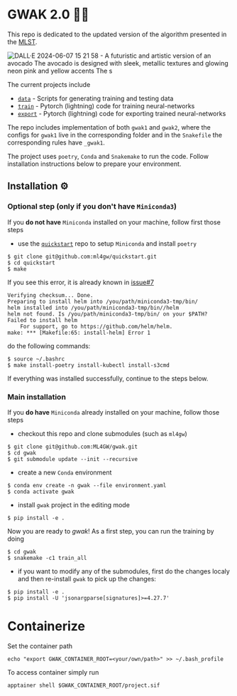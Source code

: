 # GWAK 2.0 🥑🦾

This repo is dedicated to the updated version of the algorithm presented in the [MLST](https://iopscience.iop.org/article/10.1088/2632-2153/ad3a31). 

![DALL·E 2024-06-07 15 21 58 - A futuristic and artistic version of an avocado  The avocado is designed with sleek, metallic textures and glowing neon pink and yellow accents  The s](https://github.com/ML4GW/gwak2/assets/4249113/f396688b-125e-48f1-bbd5-48f3c9854e8e&key_width=80)

The current projects include
- [`data`](./gwak/data/README.md) - Scripts for generating training and testing data
- [`train`](./gwak/train/README.md) - Pytorch (lightning) code for training neural-networks
- [`export`](./gwak/export/README.md) - Pytorch (lightning) code for exporting trained neural-networks

The repo includes implementation of both `gwak1` and `gwak2`, where the configs for `gwak1` live in the corresponding folder and in the `Snakefile` the corresponding rules have `_gwak1`.

The project uses `poetry`, `Conda` and `Snakemake` to run the code. Follow installation instructions below to prepare your environment.


## Installation ⚙️


### Optional step (only if you don't have `Miniconda3`)
If you **do not have** `Miniconda` installed on your machine, follow first those steps
- use the [`quickstart`](https://github.com/ML4GW/quickstart) repo to setup `Miniconda` and install `poetry`
```
$ git clone git@github.com:ml4gw/quickstart.git
$ cd quickstart
$ make
```

If you see this error, it is already known in [issue#7](https://github.com/ML4GW/quickstart/issues/7)
```
Verifying checksum... Done.
Preparing to install helm into /you/path/miniconda3-tmp/bin/
helm installed into /you/path/miniconda3-tmp/bin//helm
helm not found. Is /you/path/miniconda3-tmp/bin/ on your $PATH?
Failed to install helm
    For support, go to https://github.com/helm/helm.
make: *** [Makefile:65: install-helm] Error 1
```
do the following commands:
```
$ source ~/.bashrc
$ make install-poetry install-kubectl install-s3cmd
```

If everything was installed successfully, continue to the steps below.


### Main installation

If you **do have** `Miniconda` already installed on your machine, follow those steps
- checkout this repo and clone submodules (such as `ml4gw`)
```
$ git clone git@github.com:ML4GW/gwak.git
$ cd gwak
$ git submodule update --init --recursive
```
- create a new `Conda` environment
```
$ conda env create -n gwak --file environment.yaml
$ conda activate gwak
```
- install `gwak` project in the editing mode
```
$ pip install -e .
```

Now you are ready to *gwak*!
As a first step, you can run the training by doing
```
$ cd gwak
$ snakemake -c1 train_all
```

- if you want to modify any of the submodules, first do the changes localy and then re-install `gwak` to pick up the changes:
```
$ pip install -e .
$ pip install -U 'jsonargparse[signatures]>=4.27.7'
```

# Containerize
Set the container path

```
echo "export GWAK_CONTAINER_ROOT=<your/own/path>" >> ~/.bash_profile
```

To access container simply run 

```
apptainer shell $GWAK_CONTAINER_ROOT/project.sif
```
